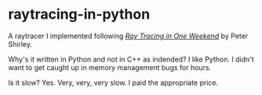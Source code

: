 # raytracing-in-python
A raytracer I implemented following [_Ray Tracing in One Weekend_](https://raytracing.github.io/books/RayTracingInOneWeekend.html) by Peter Shirley.

Why's it written in Python and not in C++ as indended? I like Python. I didn't want to get caught up in memory management bugs for hours.

Is it slow? Yes. Very, very, very slow. I paid the appropriate price.
